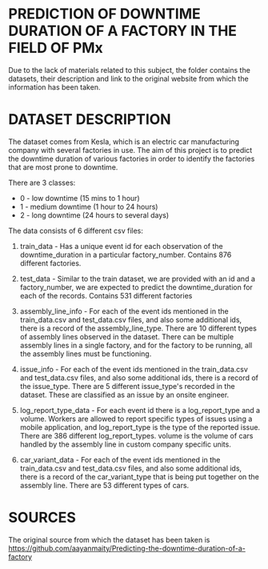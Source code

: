 # PREDICTION OF DOWNTIME DURATION OF A FACTORY IN THE FIELD OF PMx

Due to the lack of materials related to this subject, the folder contains the datasets, their description and link to the original website from which the information has been taken.


# DATASET DESCRIPTION
The dataset comes from Kesla, which is an electric car manufacturing company with several factories in use.
The aim of this project is to predict the downtime duration of various factories in order to identify the factories that are most prone to downtime.

There are 3 classes:
* 0 - low downtime (15 mins to 1 hour)
* 1 - medium downtime (1 hour to 24 hours)
* 2 - long downtime (24 hours to several days)

The data consists of 6 different csv files:
1) train_data - Has a unique event id for each observation of the downtime_duration in a particular factory_number.  Contains 876 different factories.

2) test_data - Similar to the train dataset, we are provided with an id and a factory_number, we are expected to predict the downtime_duration for each of the records.  Contains 531 different factories

3) assembly_line_info - For each of the event ids mentioned in the train_data.csv and test_data.csv files, and also some additional ids, there is a record of the assembly_line_type. There are 10 different types of assembly lines observed in the dataset. There can be multiple assembly lines in a single factory, and for the factory to be running, all the assembly lines must be functioning.

4) issue_info - For each of the event ids mentioned in the train_data.csv and test_data.csv files, and also some additional ids, there is a record of the issue_type. There are 5 different issue_type's recorded in the dataset. These are classified as an issue by an onsite engineer.

5) log_report_type_data - For each event id there is a log_report_type and a volume. Workers are allowed to report specific types of issues using a mobile application, and log_report_type is the type of the reported issue.  There are 386 different log_report_types.  volume is the volume of cars handled by the assembly line in custom company specific units.

6) car_variant_data -  For each of the event ids mentioned in the train_data.csv and test_data.csv files, and also some additional ids, there is a record of the car_variant_type that is being put together on the assembly line.  There are 53 different types of cars.

# SOURCES

The original source from which the dataset has been taken is https://github.com/aayanmaity/Predicting-the-downtime-duration-of-a-factory





